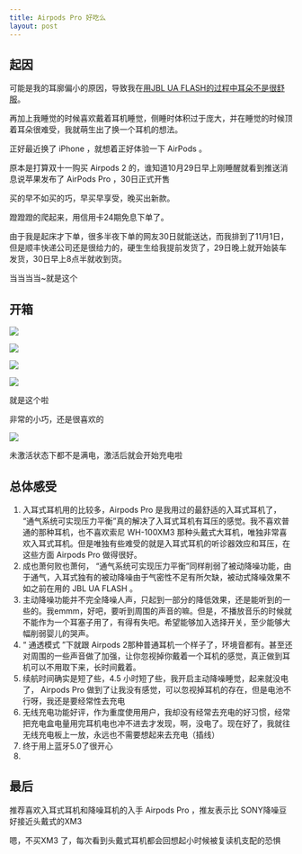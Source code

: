 ```yaml
---
title: Airpods Pro 好吃么
layout: post
---
```


## 起因

可能是我的耳廓偏小的原因，导致我在[用JBL UA FLASH的过程中耳朵不是很舒服](https://totoro.ink/life/jbl-ua-flash.html)。

再加上我睡觉的时候喜欢戴着耳机睡觉，侧睡时体积过于庞大，并在睡觉的时候顶着耳朵很难受，我就萌生出了换一个耳机的想法。

正好最近换了 iPhone ，就想着正好体验一下 AirPods 。

原本是打算双十一购买 Airpods 2 的，谁知道10月29日早上刚睡醒就看到推送消息说苹果发布了 AirPods Pro ，30日正式开售

买的早不如买的巧，早买早享受，晚买出新款。

蹬蹬蹬的爬起来，用信用卡24期免息下单了。

<!--more-->

由于我是起床才下单，很多半夜下单的网友30日就能送达，而我排到了11月1日，但是顺丰快递公司还是很给力的，硬生生给我提前发货了，29日晚上就开始装车发货，30日早上8点半就收到货。

当当当当~就是这个

## 开箱

![](https://img.totoro.pub/blog/airpods01.jpg)

![](https://img.totoro.pub/blog/airpods02.jpg)

![](https://img.totoro.pub/blog/airpods03.jpg)

![](https://img.totoro.pub/blog/airpods04.jpg)

就是这个啦

非常的小巧，还是很喜欢的

![](https://img.totoro.pub/blog/airpods05.jpg)

未激活状态下都不是满电，激活后就会开始充电啦

## 总体感受

1. 入耳式耳机用的比较多，Airpods Pro 是我用过的最舒适的入耳式耳机了， “通气系统可实现压力平衡”真的解决了入耳式耳机有耳压的感觉。我不喜欢普通的那种耳机，也不喜欢索尼 WH-100XM3 那种头戴式大耳机，唯独非常喜欢入耳式耳机。但是唯独有些难受的就是入耳式耳机的听诊器效应和耳压，在这些方面 Airpods Pro 做得很好。
2. 成也萧何败也萧何， “通气系统可实现压力平衡”同样削弱了被动降噪功能，由于通气，入耳式独有的被动降噪由于气密性不足有所欠缺，被动式降噪效果不如之前在用的 JBL UA FLASH 。
3. 主动降噪功能并不完全降噪人声，只起到一部分的降低效果，还是能听到的一些的。我emmm，好吧，要听到周围的声音的嘛。但是，不播放音乐的时候就不能作为一个耳塞子用了，有得有失吧。希望能够加入选择开关，至少能够大幅削弱婴儿的哭声。
4.  “ 通透模式 ”下就跟 Airpods 2那种普通耳机一个样子了，环境音都有。甚至还对周围的一些声音做了加强，让你忽视掉你戴着一个耳机的感觉，真正做到耳机可以不用取下来，长时间戴着。
5. 续航时间确实是短了些，4.5 小时短了些，我开启主动降噪睡觉，起来就没电了， Airpods Pro 做到了让我没有感觉，可以忽视掉耳机的存在，但是电池不行呀，我还是要经常性去充电
6. 无线充电功能好评，作为重度使用用户，我却没有经常去充电的好习惯，经常把充电盒电量用完耳机电也冲不进去才发现，啊，没电了。现在好了，我就往无线充电板上一放，永远也不需要想起来去充电（插线）
7. 终于用上蓝牙5.0了很开心
8. 

## 最后

推荐喜欢入耳式耳机和降噪耳机的入手 Airpods Pro ，推友表示比 SONY降噪豆好接近头戴式的XM3

嗯，不买XM3 了，每次看到头戴式耳机都会回想起小时候被复读机支配的恐惧




